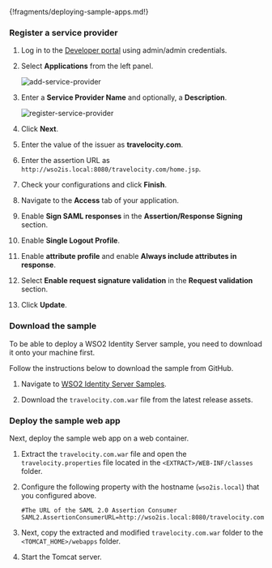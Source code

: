 
{!fragments/deploying-sample-apps.md!}

### Register a service provider

1.  Log in to the [Developer portal](insertlink) using admin/admin credentials. 

2.  Select **Applications** from the left panel. 

    ![add-service-provider](../../../assets/img/fragments/add-service-provider.png)

3.  Enter a **Service Provider Name** and optionally, a **Description**.

    ![register-service-provider](../../../assets/img/fragments/register-service-provider.png)

4.  Click **Next**. 

5.  Enter the value of the issuer as **travelocity.com**. 

6.  Enter the assertion URL as `http://wso2is.local:8080/travelocity.com/home.jsp`. 

7.  Check your configurations and click **Finish**. 

8.  Navigate to the **Access** tab of your application. 

9.  Enable **Sign SAML responses** in the **Assertion/Response Signing** section. 

10. Enable **Single Logout Profile**. 

11. Enable **attribute profile** and enable **Always include attributes in response**. 

12. Select **Enable request signature validation** in the **Request validation** section. 

13. Click **Update**. 

### Download the sample

To be able to deploy a WSO2 Identity Server sample, you need to download
it onto your machine first.

Follow the instructions below to download the sample from GitHub.

1. Navigate to [WSO2 Identity Server Samples](https://github.com/wso2/samples-is/releases).

2. Download the `travelocity.com.war` file from the latest release assets.


### Deploy the sample web app

Next, deploy the sample web app on a web container.

1. Extract the `travelocity.com.war` file and open the `travelocity.properties` file located in the `<EXTRACT>/WEB-INF/classes` folder.

2.  Configure the following property with the hostname (`wso2is.local`) that you configured above. 

    ``` 
    #The URL of the SAML 2.0 Assertion Consumer
    SAML2.AssertionConsumerURL=http://wso2is.local:8080/travelocity.com/home.jsp
    ```

3. Next, copy the extracted and modified `travelocity.com.war` folder to the `<TOMCAT_HOME>/webapps` folder.

4.  Start the Tomcat server. 